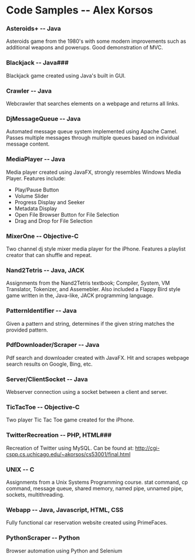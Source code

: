 # Code Samples -- Alex Korsos #

### Asteroids+ -- Java ###
Asteroids game from the 1980's with some modern improvements such as additional weapons and powerups. 
Good demonstration of MVC.

### Blackjack -- Java###
Blackjack game created using Java's built in GUI.

### Crawler -- Java ###
Webcrawler that searches elements on a webpage and returns all links.

### DjMessageQueue -- Java ###
Automated message queue system implemented using Apache Camel.
Passes multiple messages through multiple queues based on individual message content.

### MediaPlayer -- Java ###
Media player created using JavaFX, strongly resembles Windows Media Player.
Features include:
- Play/Pause Button
- Volume Slider
- Progress Display and Seeker
- Metadata Display
- Open File Browser Button for File Selection
- Drag and Drop for File Selection

### MixerOne -- Objective-C ###
Two channel dj style mixer media player for the iPhone. 
Features a playlist creator that can shuffle and repeat.

### Nand2Tetris -- Java, JACK ###
Assignments from the Nand2Tetris textbook; Compiler, System, VM Translator, Tokenizer, and Assemebler.
Also included a Flappy Bird style game written in the, Java-like, JACK programming language.

### PatternIdentifier -- Java ###
Given a pattern and string, determines if the given string matches the provided pattern.

### PdfDownloader/Scraper -- Java ###
Pdf search and downloader created with JavaFX.
Hit and scrapes webpage search results on Google, Bing, etc.

### Server/ClientSocket -- Java ###
Webserver connection using a socket between a client and server.

### TicTacToe -- Objective-C ###
Two player Tic Tac Toe game created for the iPhone.

### TwitterRecreation -- PHP, HTML###
Recreation of Twitter using MySQL. Can be found at: http://cgi-cspp.cs.uchicago.edu/~akorsos/cs53001/final.html

### UNIX -- C ###
Assignments from a Unix Systems Programming course.
stat command, cp command, message queue, shared memory, named pipe, unnamed pipe, sockets, multithreading.

### Webapp -- Java, Javascript, HTML, CSS ###
Fully functional car reservation website created using PrimeFaces.

### PythonScraper -- Python ###
Browser automation using Python and Selenium

